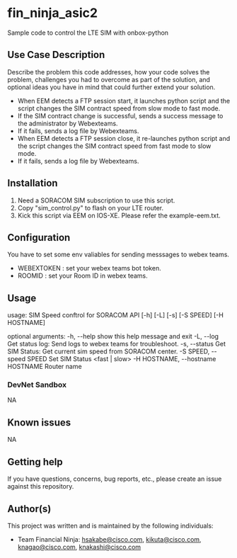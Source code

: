 # fin_ninja_asic2

Sample code to control the LTE SIM with onbox-python

## Use Case Description

Describe the problem this code addresses, how your code solves the problem, challenges you had to overcome as part of the solution, and optional ideas you have in mind that could further extend your solution.
- When EEM detects a FTP session start, it launches python script and the script changes the SIM contract speed from slow mode to fast mode.
- If the SIM contract change is successful, sends a success message to the administrator by Webexteams.
- If it fails, sends a log file by Webexteams.
- When EEM detects a FTP session close, it re-launches python script and the script changes the SIM contract speed from fast mode to slow mode.
- If it fails, sends a log file by Webexteams.
              
## Installation

1. Need a SORACOM SIM subscription to use this script.
2. Copy "sim_control.py" to flash on your LTE router.
3. Kick this script via EEM on IOS-XE. Please refer the example-eem.txt.

## Configuration

You have to set some env valiables for sending messsages to webex teams.
 - WEBEXTOKEN : set your webex teams bot token.
 - ROOMID     : set your Room ID in webex teams.
 
## Usage

usage: SIM Speed conftrol for SORACOM API [-h] [-L] [-s] [-S SPEED]
                                          [-H HOSTNAME]

optional arguments:
  -h, --help            show this help message and exit
  -L, --log             Get status log: Send logs to webex teams for troubleshoot.
  -s, --status          Get SIM Status: Get current sim speed from SORACOM center.
  -S SPEED, --speed SPEED
                        Set SIM Status <fast | slow>
  -H HOSTNAME, --hostname HOSTNAME
                        Router name


### DevNet Sandbox

NA

## Known issues

NA

## Getting help

If you have questions, concerns, bug reports, etc., please create an issue against this repository.

## Author(s)

This project was written and is maintained by the following individuals:

* Team Financial Ninja: <hsakabe@cisco.com>, <kikuta@cisco.com>, <knagao@cisco.com>, <knakashi@cisco.com>

